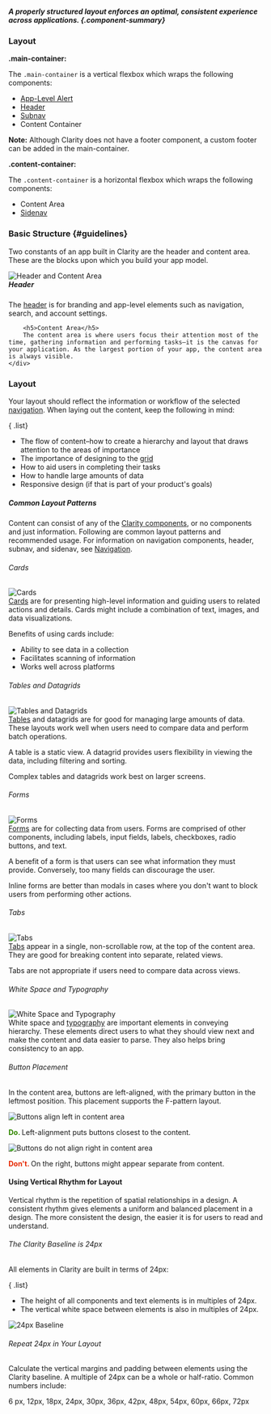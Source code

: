 ##### A properly structured layout enforces an optimal, consistent experience across applications. {.component-summary}

### Layout

**.main-container:**
<div>
    The <code class="clr-code">.main-container</code> is a vertical flexbox which wraps the following components:
    <ul class="list">
        <li><a href="/documentation/alerts">App-Level Alert</a></li>
        <li><a href="/documentation/header">Header</a></li>
        <li><a href="/documentation/header">Subnav</a></li>
        <li>Content Container</li>
    </ul>
</div>

**Note:** Although Clarity does not have a footer component, a custom footer can be added in the main-container.

**.content-container:**
<div>
    The <code class="clr-code">.content-container</code> is a horizontal flexbox which wraps the following components:
    <ul class="list">
        <li>Content Area</li>
        <li><a href="/documentation/sidenav">Sidenav</a></li>
    </ul>
</div>

<clr-layout-all-demo></clr-layout-all-demo>


### Basic Structure {#guidelines}

Two constants of an app built in Clarity are the header and content area. These are the blocks upon which you build your app model.

<div class="row cozy-sm">
    <div class="col-xs-12 col-md-5">
        <img src="/images/documentation/app-layout/header_contentarea.png?{{ site.time | date: '%s%N' }}" alt="Header and Content Area"/>
    </div>
    <div class="col-xs-12 col-md-7">
        <h5 style="margin-top:0">Header</h5>
        The <a href="/documentation/header">header</a> is for branding and app-level elements such as navigation, search, and account settings.

        <h5>Content Area</h5>
        The content area is where users focus their attention most of the time, gathering information and performing tasks–it is the canvas for your application. As the largest portion of your app, the content area is always visible.
    </div>
</div>




### Layout
Your layout should reflect the information or workflow of the selected <a href="/documentation/navigation">navigation</a>. When laying out the content, keep the following in mind:

{ .list}
- The flow of content–how to create a hierarchy and layout that draws attention to the areas of importance
- The importance of designing to the <a href="/documentation/grid">grid</a>
- How to aid users in completing their tasks
- How to handle large amounts of data
- Responsive design (if that is part of your product's goals)

##### Common Layout Patterns

Content can consist of any of the <a href="/documentation/">Clarity components</a>, or no components and just information.  Following are common layout patterns and recommended usage.
For information on navigation components, header, subnav, and sidenav, see [Navigation](/documentation/navigation).

###### Cards

<div class="row cozy-sm">
    <div class="col-xs-12 col-md-5">
        <img src="/images/documentation/app-layout/cards.png?{{ site.time | date: '%s%N' }}" alt="Cards"/>
    </div>
    <div class="col-xs-12 col-md-7">
        <div>
            <a href="/documentation/cards">Cards</a> are for presenting high-level information and guiding users to related actions and details. Cards might include a combination of text, images, and data visualizations.
        </div>
        <p>
            Benefits of using cards include:
        </p>
        <ul class="list">
            <li>Ability to see data in a collection</li>
            <li>Facilitates scanning of information</li>
            <li>Works well across platforms</li>
        </ul>
    </div>
</div>

###### Tables and Datagrids

<div class="row cozy-sm">
    <div class="col-xs-12 col-md-5">
        <img src="/images/documentation/app-layout/tables.png?{{ site.time | date: '%s%N' }}" alt="Tables and Datagrids"/>
    </div>
    <div class="col-xs-12 col-md-7">
        <div>
            <a href="/documentation/tables">Tables</a> and datagrids are for good for managing large amounts of data.  These layouts work well when users need to compare data and perform batch operations.
        </div>
        <p>
            A table is a static view.  A datagrid provides users flexibility in viewing the data, including filtering and sorting.
        </p>
        <p>
            Complex tables and datagrids work best on larger screens.
        </p>
    </div>
</div>

###### Forms

<div class="row cozy-sm">
    <div class="col-xs-12 col-md-5">
        <img src="/images/documentation/app-layout/forms.png?{{ site.time | date: '%s%N' }}" alt="Forms"/>
    </div>
    <div class="col-xs-12 col-md-7">
        <div>
            <a href="/documentation/forms">Forms</a> are for collecting data from users.  Forms are comprised of other components, including labels, input fields, labels, checkboxes, radio buttons, and text.
        </div>
        <p>
            A benefit of a form is that users can see what information they must provide. Conversely, too many fields can discourage the user.
        </p>
        <p>Inline forms are better than modals in cases where you don't want to block users from performing other actions.</p>
    </div>
</div>

###### Tabs

<div class="row cozy-sm">
    <div class="col-xs-12 col-md-5">
        <img src="/images/documentation/app-layout/tabs.png?{{ site.time | date: '%s%N' }}" alt="Tabs"/>
    </div>
    <div class="col-xs-12 col-md-7">
        <div>
            <a href="/documentation/tabs">Tabs</a> appear in a single, non-scrollable row, at the top of the content area.  They are good for breaking content into separate, related views.         
        </div>
        <p>
            Tabs are not appropriate if users need to compare data across views.
        </p>
    </div>
</div>

###### White Space and Typography

<div class="row cozy-sm">
    <div class="col-xs-12 col-md-5">
        <img src="/images/documentation/app-layout/typography.png?{{ site.time | date: '%s%N' }}" alt="White Space and Typography"/>
    </div>
    <div class="col-xs-12 col-md-7">
        <div>
            White space and <a href="/documentation/typography">typography</a> are important elements in conveying hierarchy.  These elements direct users to what they should view next and make the content and data easier to parse. They also helps bring consistency to an app.
        </div>
    </div>
</div>

###### Button Placement

In the content area, buttons are left-aligned, with the primary button in the leftmost position.  This placement supports the F-pattern layout.

<div class="row cozy-sm">
    <div class="col-xs-12 col-md-5">
         <img src="{{ site.data.global.images_path }}documentation/app-layout/do_button_alignment.png?{{ site.time | date: '%s%N' }}" alt="Buttons align left in content area">
        <p><b><font color="#318700">Do.</font> </b> Left-alignment puts buttons closest to the content.
        </p>
    </div>
    <div class="col-xs-12 col-md-7">
        <div>
           <img src="{{ site.data.global.images_path }}documentation/app-layout/dont_button_alignment.png?{{ site.time | date: '%s%N' }}" alt="Buttons do not align right in content area">
        <p><b><font color="#E62700">Don't.</font> </b>On the right, buttons might appear separate from content.</p>
        </div>
    </div>
</div>


#### Using Vertical Rhythm for Layout

Vertical rhythm is the repetition of spatial relationships in a design.  A consistent rhythm gives elements a uniform and balanced placement in a design.  The more consistent the design, the easier it is for users to read and understand.

###### The Clarity Baseline is 24px

All elements in Clarity are built in terms of 24px:

{ .list}
- The height of all components and text elements is in multiples of 24px.
- The vertical white space between elements is also in multiples of 24px.


<img src="{{ site.data.global.images_path }}documentation/app-layout/24_baseline.png?{{ site.time | date: '%s%N' }}" alt="24px Baseline">

###### Repeat 24px in Your Layout

Calculate the vertical margins and padding between elements using the Clarity baseline.  A multiple of 24px can be a whole or half-ratio. Common numbers include:

6 px, 12px, 18px, 24px, 30px, 36px, 42px, 48px, 54px, 60px, 66px, 72px  
